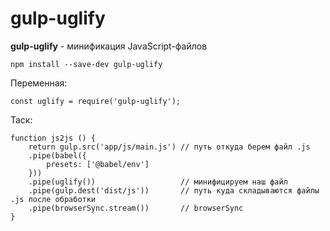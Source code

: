 # gulp-uglify
**gulp-uglify** - минификация JavaScript-файлов

    npm install --save-dev gulp-uglify

Переменная:

    const uglify = require('gulp-uglify');

Таск:

    function js2js () {
        return gulp.src('app/js/main.js') // путь откуда берем файл .js
        .pipe(babel({
            presets: ['@babel/env']
        }))
        .pipe(uglify())                   // минифицируем наш файл
        .pipe(gulp.dest('dist/js'))       // путь куда складываются файлы .js после обработки
        .pipe(browserSync.stream())       // browserSync
    }
